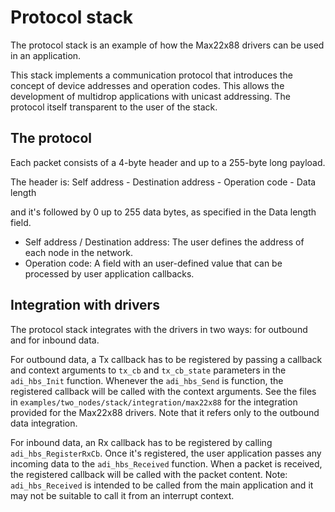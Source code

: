 # Protocol stack

The protocol stack is an example of how the Max22x88 drivers can be used in an application.

This stack implements a communication protocol that introduces the concept of device addresses and operation codes. This allows the development of multidrop applications with unicast addressing. The protocol itself transparent to the user of the stack.

## The protocol

Each packet consists of a 4-byte header and up to a 255-byte long payload.

The header is:
Self address - Destination address - Operation code - Data length

and it's followed by 0 up to 255 data bytes, as specified in the Data length field.

- Self address / Destination address: The user defines the address of each node in the network.
- Operation code: A field with an user-defined value that can be processed by user application callbacks.

## Integration with drivers

The protocol stack integrates with the drivers in two ways: for outbound and for inbound data.

For outbound data, a Tx callback has to be registered by passing a callback and context arguments to `tx_cb` and `tx_cb_state` parameters in the `adi_hbs_Init` function. Whenever the `adi_hbs_Send` is function, the registered callback will be called with the context arguments. See the files in `examples/two_nodes/stack/integration/max22x88` for the integration provided for the Max22x88 drivers. Note that it refers only to the outbound data integration.

For inbound data, an Rx callback has to be registered by calling `adi_hbs_RegisterRxCb`. Once it's registered, the user application passes any incoming data to the `adi_hbs_Received` function. When a packet is received, the registered callback will be called with the packet content. Note: `adi_hbs_Received` is intended to be called from the main application and it may not be suitable to call it from an interrupt context.
